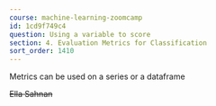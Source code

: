 ```yaml
---
course: machine-learning-zoomcamp
id: 1cd9f749c4
question: Using a variable to score
section: 4. Evaluation Metrics for Classification
sort_order: 1410
---
```


Metrics can be used on a series or a dataframe

~~Ella Sahnan~~

